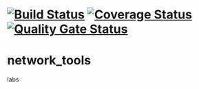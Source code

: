 [![Build Status](https://app.travis-ci.com/kostsm/network_tools.svg?branch=main)](https://app.travis-ci.com/kostsm/network_tools)
[![Coverage Status](https://coveralls.io/repos/github/kostsm/test_lab1/badge.svg?branch=master)](https://coveralls.io/github/kostsm/test_lab1?branch=master)
[![Quality Gate Status](https://sonarcloud.io/api/project_badges/measure?project=kostsm_network_tools&metric=alert_status)](https://sonarcloud.io/summary/new_code?id=kostsm_network_tools)
=======
# network_tools
labs
